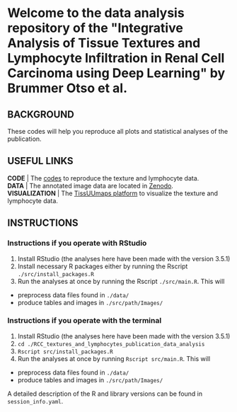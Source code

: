 # Welcome to the data analysis repository of the "Integrative Analysis of Tissue Textures and Lymphocyte Infiltration in Renal Cell Carcinoma using Deep Learning" by Brummer Otso et al.


## BACKGROUND
These codes will help you reproduce all plots and statistical analyses of the publication.  


## USEFUL LINKS
**CODE** |    The [codes](https://version.helsinki.fi/hus_hematology/tcga-kirc-immunology) to reproduce the texture and lymphocyte data.  
**DATA** |    The annotated image data are located in [Zenodo](https://zenodo.org/deposit/6384627).  
**VISUALIZATION** |    The [TissUUmaps platform](http://hruh-20.it.helsinki.fi/rcc_texture_lymphocytes/) to visualize the texture and lymphocyte data.



## INSTRUCTIONS

### Instructions if you operate with RStudio
1. Install RStudio (the analyses here have been made with the version 3.5.1)
2. Install necessary R packages either by running the Rscript `./src/install_packages.R`
3. Run the analyses at once by running the Rscript `./src/main.R`. This will
- preprocess data files found in `./data/`
- produce tables and images in `./src/path/Images/`


### Instructions if you operate with the terminal
1. Install RStudio (the analyses here have been made with the version 3.5.1)
2. `cd ./RCC_textures_and_lymphocytes_publication_data_analysis`
3. `Rscript src/install_packages.R`
4. Run the analyses at once by running `Rscript src/main.R`. This will
- preprocess data files found in `./data/`
- produce tables and images in `./src/path/Images/`


A detailed description of  the R and library versions can be found in `session_info.yaml`.
